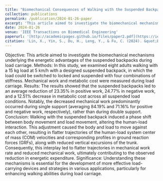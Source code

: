 ```yaml
---
title: "Biomechanical Consequences of Walking with the Suspended Backpacks"
collection: publications
permalink: /publication/2024-01-26-paper
excerpt: 'This article aimed to investigate the biomechanical mechanisms underlying the energetic advantages of the suspended backpacks during load carriage.'
date: 2024-01-26
venue: 'IEEE Transactions on Biomedical Engineering'
paperurl: '[http://academicpages.github.io/files/paper2.pdf](https://ieeexplore.ieee.org/document/10416375)'
citation: 'Lin, X., Yin, S., Du, H., Leng, Y., & Fu, C. (2024). &quot;Biomechanical Consequences of Walking with the Suspended Backpacks.&quot; <i>IEEE Transactions on Biomedical Engineering</i>.'
---
```


Objective: This article aimed to investigate the biomechanical mechanisms underlying the energetic advantages of the suspended backpacks during load carriage. Methods: In this study, we examined eight adults walking with a 15 kg load at 5 km/h with a designed suspended backpack, in which the load could be switched to locked and suspended with four combinations of stiffness. Mechanical work and metabolic cost were measured during load carriage. Results: The results showed that the suspended backpacks led to an average reduction of 23.35% in positive work, 24.77% in negative work, and a 12.51% decrease in metabolic cost across all suspended load conditions. Notably, the decreased mechanical work predominantly occurred during single support (averaging 84.19% and 71.16% for positive and negative work, respectively), rather than during double support. Conclusion: Walking with the suspended backpack induced a phase shift between body movement and load movement, altering the human-load interaction. This adjustment caused the body and load to move against each other, resulting in flatter trajectories of the human-load system center of mass (COM) velocities and corresponding profiles in ground reaction forces (GRFs), along with reduced vertical excursions of the trunk. Consequently, this interplay led to flatter trajectories in mechanical work rate and reduced mechanical work, ultimately contributing to the observed reduction in energetic expenditure. Significance: Understanding these mechanisms is essential for the development of more effective load-carrying devices and strategies in various applications, particularly for enhancing walking abilities during load carriage.
